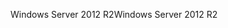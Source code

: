 <span data-ttu-id="b9b3a-101">Windows Server 2012 R2</span><span class="sxs-lookup"><span data-stu-id="b9b3a-101">Windows Server 2012 R2</span></span>